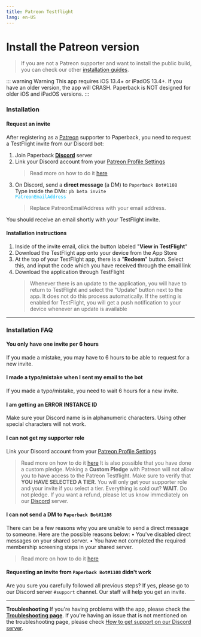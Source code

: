 ```yaml
---
title: Patreon Testflight
lang: en-US
---
```


# Install the Patreon version

> If you are not a Patreon supporter and want to install the public build, you can check our other [installation guides](/help/guides/getting-started).

::: warning Warning
This app requires iOS 13.4+ or iPadOS 13.4+. If you have an older version, the app will CRASH. Paperback is NOT designed for older iOS and iPadOS versions.
:::

### Installation
#### Request an invite
After registering as a [Patreon](https://www.patreon.com/FaizanDurrani) supporter to Paperback, you need to request a TestFlight invite from our Discord bot:

1. Join Paperback **[Discord](https://discord.gg/Ny83JV3)** server
1. Link your Discord account from your [Patreon Profile Settings](https://www.patreon.com/settings/profile)
   > Read more on how to do it [here](https://support.patreon.com/hc/en-us/articles/212052266-Get-my-Discord-role)
1. On Discord, send a **direct message** (a DM) to `Paperback Bot#1108`\
   Type inside the DMs: <code>pb beta invite <span style="color: #02c1ff">PatreonEmailAddress</span></code>
   > Replace PatreonEmailAddress with your email address.

You should receive an email shortly with your TestFlight invite.

#### Installation instructions
1. Inside of the invite email, click the button labeled "**View in TestFlight**"
1. Download the TestFlight app onto your device from the App Store
1. At the top of your TestFlight app, there is a "**Redeem**" button. Select this, and input the code which you have received through the email link
1. Download the application through TestFlight
   > Whenever there is an update to the application, you will have to return to TestFlight and select the "Update" button next to the app. It does not do this process automatically. If the setting is enabled for TestFlight, you will get a push notification to your device whenever an update is available

---

### Installation FAQ

#### You only have one invite per 6 hours
If you made a mistake, you may have to 6 hours to be able to request for a new invite.

#### I made a typo/mistake when I sent my email to the bot
If you made a typo/mistake, you need to wait 6 hours for a new invite.

#### I am getting an ERROR INSTANCE ID 
Make sure your Discord name is in alphanumeric characters. Using other special characters will not work.

#### I can not get my supporter role
 Link your Discord account from your [Patreon Profile Settings](https://www.patreon.com/settings/profile)
   > Read more on how to do it [here](https://support.patreon.com/hc/en-us/articles/212052266-Get-my-Discord-role)
It is also possible that you have done a custom pledge. Making a **Custom Pledge** with Patreon will not allow you to have access to the Patreon Testflight.
Make sure to verify that **YOU HAVE SELECTED A TIER**. You will only get your supporter role and your invite if you select a tier.
Everything is sold out? **WAIT**. Do not pledge.
If you want a refund, please let us know immediately on our [Discord](https://discord.gg/Ny83JV3) server.

#### I can not send a DM to `Paperback Bot#1108`
There can be a few reasons why you are unable to send a direct message to someone. Here are the possible reasons below:
• You've disabled direct messages on your shared server.
• You have not completed the required membership screening steps in your shared server.
> Read more on how to do it [here](https://support.discord.com/hc/en-us/articles/360060145013)

#### Requesting an invite from `Paperback Bot#1108` didn't work
Are you sure you carefully followed all previous steps?
If yes, please go to our Discord server `#support` channel. Our staff will help you get an invite.

---

**Troubleshooting**
If you're having problems with the app, please check the **[Troubleshooting page](/help/faq/#troubleshooting)**. 
If you're having an issue that is not mentioned on the troubleshooting page, please check [How to get support on our Discord server](/help/guides/discord-support).
